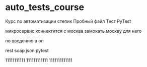# auto_tests_course
Курс по автоматизации степик
Пробный файл
Тест
PyTest

микросервис коннектится с москва
замокать москву для него

по введению в оп

rest soap
json pytest

11111111111
111111111111
1111111111111
